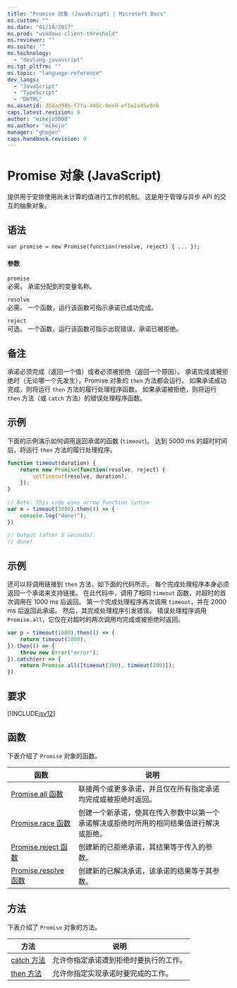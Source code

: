 ```yaml
---
title: "Promise 对象 (JavaScript) | Microsoft Docs"
ms.custom: ""
ms.date: "01/18/2017"
ms.prod: "windows-client-threshold"
ms.reviewer: ""
ms.suite: ""
ms.technology: 
  - "devlang-javascript"
ms.tgt_pltfrm: ""
ms.topic: "language-reference"
dev_langs: 
  - "JavaScript"
  - "TypeScript"
  - "DHTML"
ms.assetid: 358ad98b-f7fa-448c-9ee0-ef1e2a45e9c6
caps.latest.revision: 9
author: "mikejo5000"
ms.author: "mikejo"
manager: "ghogen"
caps.handback.revision: 9
---
```

# Promise 对象 (JavaScript)
提供用于安排使用尚未计算的值进行工作的机制。  这是用于管理与异步 API 的交互的抽象对象。  
  
## 语法  
  
```  
var promise = new Promise(function(resolve, reject) { ... });  
```  
  
#### 参数  
 `promise`  
 必需。  承诺分配到的变量名称。  
  
 `resolve`  
 必需。  一个函数，运行该函数可指示承诺已成功完成。  
  
 `reject`  
 可选。  一个函数，运行该函数可指示出现错误，承诺已被拒绝。  
  
## 备注  
 承诺必须完成（返回一个值）或者必须被拒绝（返回一个原因）。  承诺完成或被拒绝时（无论哪一个先发生），Promise 对象的 `then` 方法都会运行。  如果承诺成功完成，则将运行 `then` 方法的履行处理程序函数。  如果承诺被拒绝，则将运行 `then` 方法（或 `catch` 方法）的错误处理程序函数。  
  
## 示例  
 下面的示例演示如何调用返回承诺的函数 \(`timeout`\)。  达到 5000 ms 的超时时间后，将运行 `then` 方法的履行处理程序。  
  
```javascript  
function timeout(duration) {  
    return new Promise(function(resolve, reject) {  
        setTimeout(resolve, duration);  
    });  
}  
  
// Note: This code uses arrow function syntax  
var m = timeout(5000).then(() => {  
    console.log("done!");  
})  
  
// Output (after 5 seconds):  
// done!  
```  
  
## 示例  
 还可以将调用链接到 `then` 方法，如下面的代码所示。  每个完成处理程序本身必须返回一个承诺来支持链接。  在此代码中，调用了相同 `timeout` 函数，对超时的首次调用在 1000 ms 后返回。  第一个完成处理程序再次调用 `timeout`，并在 2000 ms 后返回此承诺。  然后，其完成处理程序引发错误。  错误处理程序调用 `Promise.all`，它仅在对超时的两次调用均完成或被拒绝时返回。  
  
```javascript  
var p = timeout(1000).then(() => {  
    return timeout(2000);  
}).then(() => {  
    throw new Error("error");  
}).catch(err => {  
    return Promise.all([timeout(100), timeout(200)]);  
})  
```  
  
## 要求  
 [!INCLUDE[jsv12](../../javascript/reference/includes/jsv12-md.md)]  
  
## 函数  
 下表介绍了 `Promise` 对象的函数。  
  
|函数|说明|  
|--------|--------|  
|[Promise.all 函数](../../javascript/reference/promise-all-function-promise.md)|联接两个或更多承诺，并且仅在所有指定承诺均完成或被拒绝时返回。|  
|[Promise.race 函数](../../javascript/reference/promise-race-function-promise.md)|创建一个新承诺，使其在传入参数中以第一个承诺解决或拒绝时所用的相同结果值进行解决或拒绝。|  
|[Promise.reject 函数](../../javascript/reference/promise-reject-function-promise.md)|创建新的已拒绝承诺，其结果等于传入的参数。|  
|[Promise.resolve 函数](../../javascript/reference/promise-resolve-function-promise.md)|创建新的已解决承诺，该承诺的结果等于其参数。|  
  
## 方法  
 下表介绍了 `Promise` 对象的方法。  
  
|方法|说明|  
|--------|--------|  
|[catch 方法](../../javascript/reference/catch-method-promise.md)|允许你指定承诺遭到拒绝时要执行的工作。|  
|[then 方法](../../javascript/reference/then-method-promise.md)|允许你指定实现承诺时要完成的工作。|